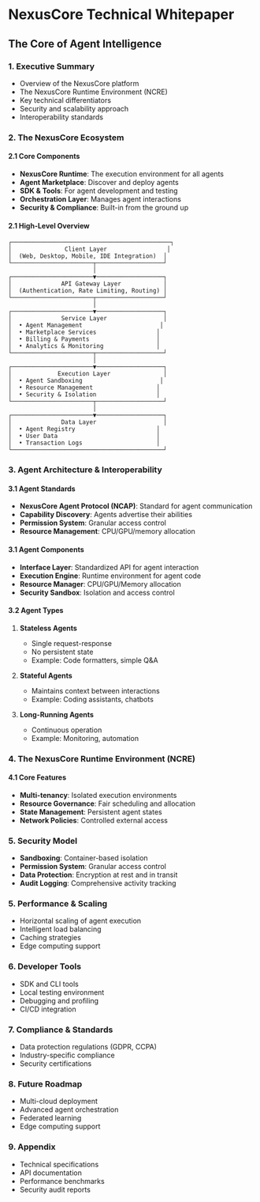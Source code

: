 # NexusCore Technical Whitepaper
## The Core of Agent Intelligence

### 1. Executive Summary
- Overview of the NexusCore platform
- The NexusCore Runtime Environment (NCRE)
- Key technical differentiators
- Security and scalability approach
- Interoperability standards

### 2. The NexusCore Ecosystem

#### 2.1 Core Components
- **NexusCore Runtime**: The execution environment for all agents
- **Agent Marketplace**: Discover and deploy agents
- **SDK & Tools**: For agent development and testing
- **Orchestration Layer**: Manages agent interactions
- **Security & Compliance**: Built-in from the ground up

#### 2.1 High-Level Overview
```
┌─────────────────────────────────────────────┐
│               Client Layer                 │
│  (Web, Desktop, Mobile, IDE Integration)  │
└───────────────────────┬───────────────────┘
                        │
┌───────────────────────▼───────────────────┐
│              API Gateway Layer            │
│  (Authentication, Rate Limiting, Routing) │
└───────────────────────┬───────────────────┘
                        │
┌───────────────────────▼───────────────────┐
│              Service Layer                │
│  • Agent Management                      │
│  • Marketplace Services                 │
│  • Billing & Payments                   │
│  • Analytics & Monitoring               │
└───────────────────────┬───────────────────┘
                        │
┌───────────────────────▼───────────────────┐
│             Execution Layer               │
│  • Agent Sandboxing                      │
│  • Resource Management                  │
│  • Security & Isolation                 │
└───────────────────────┬───────────────────┘
                        │
┌───────────────────────▼───────────────────┐
│              Data Layer                   │
│  • Agent Registry                       │
│  • User Data                            │
│  • Transaction Logs                     │
└───────────────────────────────────────────┘
```

### 3. Agent Architecture & Interoperability

#### 3.1 Agent Standards
- **NexusCore Agent Protocol (NCAP)**: Standard for agent communication
- **Capability Discovery**: Agents advertise their abilities
- **Permission System**: Granular access control
- **Resource Management**: CPU/GPU/memory allocation

#### 3.1 Agent Components
- **Interface Layer**: Standardized API for agent interaction
- **Execution Engine**: Runtime environment for agent code
- **Resource Manager**: CPU/GPU/Memory allocation
- **Security Sandbox**: Isolation and access control

#### 3.2 Agent Types
1. **Stateless Agents**
   - Single request-response
   - No persistent state
   - Example: Code formatters, simple Q&A

2. **Stateful Agents**
   - Maintains context between interactions
   - Example: Coding assistants, chatbots

3. **Long-Running Agents**
   - Continuous operation
   - Example: Monitoring, automation

### 4. The NexusCore Runtime Environment (NCRE)

#### 4.1 Core Features
- **Multi-tenancy**: Isolated execution environments
- **Resource Governance**: Fair scheduling and allocation
- **State Management**: Persistent agent states
- **Network Policies**: Controlled external access

### 5. Security Model
- **Sandboxing**: Container-based isolation
- **Permission System**: Granular access control
- **Data Protection**: Encryption at rest and in transit
- **Audit Logging**: Comprehensive activity tracking

### 5. Performance & Scaling
- Horizontal scaling of agent execution
- Intelligent load balancing
- Caching strategies
- Edge computing support

### 6. Developer Tools
- SDK and CLI tools
- Local testing environment
- Debugging and profiling
- CI/CD integration

### 7. Compliance & Standards
- Data protection regulations (GDPR, CCPA)
- Industry-specific compliance
- Security certifications

### 8. Future Roadmap
- Multi-cloud deployment
- Advanced agent orchestration
- Federated learning
- Edge computing support

### 9. Appendix
- Technical specifications
- API documentation
- Performance benchmarks
- Security audit reports
